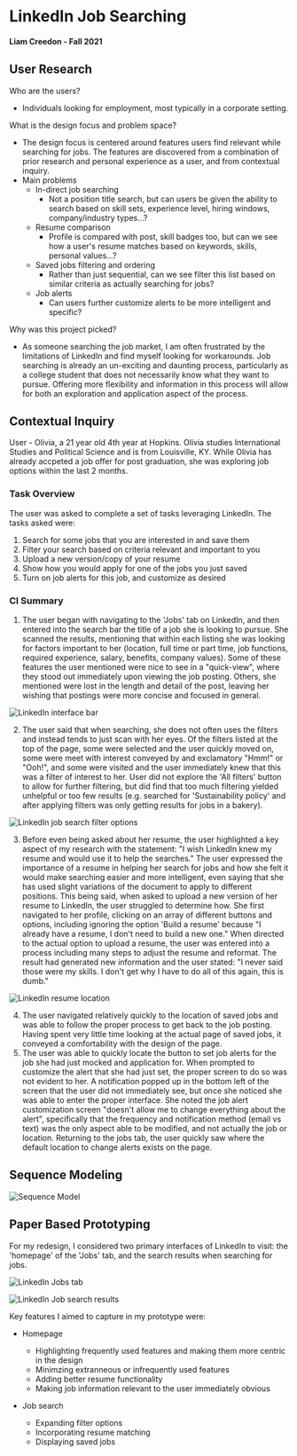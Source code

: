 # __LinkedIn Job Searching__
#### Liam Creedon - Fall 2021

## User Research
Who are the users?
* Individuals looking for employment, most typically in a corporate setting.

What is the design focus and problem space?
* The design focus is centered around features users find relevant while searching for jobs. The features are discovered from a combination of prior research and personal experience as a user, and from contextual inquiry. 
* Main problems
  * In-direct job searching
    * Not a position title search, but can users be given the ability to search based on skill sets, experience level, hiring windows, company/industry types...?
  * Resume comparison
    * Profile is compared with post, skill badges too, but can we see how a user's resume matches based on keywords, skills, personal values...?
  * Saved jobs filtering and ordering
    * Rather than just sequential, can we see filter this list based on similar criteria as actually searching for jobs?
  * Job alerts
    * Can users further customize alerts to be more intelligent and specific?

Why was this project picked?
* As someone searching the job market, I am often frustrated by the limitations of LinkedIn and find myself looking for workarounds. Job searching is already an un-exciting and daunting process, particularly as a college student that does not necessarily know what they want to pursue. Offering more flexibility and information in this process will allow for both an exploration and application aspect of the process.

## Contextual Inquiry
User - Olivia, a 21 year old 4th year at Hopkins. Olivia studies International Studies and Political Science and is from Louisville, KY. While Olivia has already accpeted a job offer for post graduation, she was exploring job options within the last 2 months.

### Task Overview
The user was asked to complete a set of tasks leveraging LinkedIn. The tasks asked were:
1. Search for some jobs that you are interested in and save them
2. Filter your search based on criteria relevant and important to you
3. Upload a new version/copy of your resume
4. Show how you would apply for one of the jobs you just saved
5. Turn on job alerts for this job, and customize as desired

### CI Summary

1. The user began with navigating to the 'Jobs' tab on LinkedIn, and then entered into the search bar the title of a job she is looking to pursue. She scanned the results, mentioning that within each listing she was looking for factors important to her (location, full time or part time, job functions, required experience, salary, benefits, company values). Some of these features the user mentioned were nice to see in a "quick-view", where they stood out immediately upon viewing the job posting. Others, she mentioned were lost in the length and detail of the post, leaving her wishing that postings were more concise and focused in general.
 
 ![LinkedIn interface bar](/docs/assets/images/titleBar.png)
 
2. The user said that when searching, she does not often uses the filters and instead tends to just scan with her eyes. Of the filters listed at the top of the page, some were selected and the user quickly moved on, some were meet with interest conveyed by and exclamatory "Hmm!" or "Ooh!", and some were visited and the user immediately knew that this was a filter of interest to her. User did not explore the 'All filters' button to allow for further filtering, but did find that too much filtering yielded unhelpful or too few results (e.g. searched for 'Sustainability policy' and after applying filters was only getting results for jobs in a bakery).

![LinkedIn job search filter options](/docs/assets/images/jobFilters.png)

3. Before even being asked about her resume, the user highlighted a key aspect of my research with the statement: "I wish LinkedIn knew my resume and would use it to help the searches." The user expressed the importance of a resume in helping her search for jobs and how she felt it would make searching easier and more intelligent, even saying that she has used slight variations of the document to apply to different positions. This being said, when asked to upload a new version of her resume to LinkedIn, the user struggled to determine how. She first navigated to her profile, clicking on an array of different buttons and options, including ignoring the option 'Build a resume' because "I already have a resume, I don't need to build a new one." When directed to the actual option to upload a resume, the user was entered into a process including many steps to adjust the resume and reformat. The result had generated new information and the user stated: "I never said those were my skills. I don't get why I have to do all of this again, this is dumb."
 
 ![LinkedIn resume location](/docs/assets/images/jobTabs.png)
 
4. The user navigated relatively quickly to the location of saved jobs and was able to follow the proper process to get back to the job posting. Having spent very little time looking at the actual page of saved jobs, it conveyed a comfortability with the design of the page.
5. The user was able to quickly locate the button to set job alerts for the job she had just mocked and application for. When prompted to customize the alert that she had just set, the proper screen to do so was not evident to her. A notification popped up in the bottom left of the screen that the user did not immediately see, but once she noticed she was able to enter the proper interface. She noted the job alert customization screen "doesn't allow me to change everything about the alert", specifically that the frequency and notification method (email vs text) was the only aspect able to be modified, and not actually the job or location. Returning to the jobs tab, the user quickly saw where the default location to change alerts exists on the page.
 
## Sequence Modeling

![Sequence Model](/docs/assets/images/sequenceModel.png)


## Paper Based Prototyping

For my redesign, I considered two primary interfaces of LinkedIn to visit: the 'homepage' of the 'Jobs' tab, and the search results when searching for jobs.

![LinkedIn Jobs tab](/docs/assets/images/jobsPage.png)

![LinkedIn Job search results](/docs/assets/images/jobSearch.png)

Key features I aimed to capture in my prototype were:
* Homepage
  * Highlighting frequently used features and making them more centric in the design
  * Minimzing extranneous or infrequently used features
  * Adding better resume functionality
  * Making job information relevant to the user immediately obvious

* Job search
  * Expanding filter options
  * Incorporating resume matching
  * Displaying saved jobs









